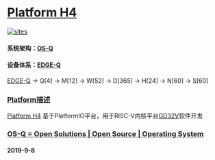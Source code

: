﻿# [Platform H4](https://github.com/OS-Q/H4)

[![sites](http://182.61.61.133/link/resources/OSQ.png)](http://www.OS-Q.com)

#### 系统架构：[OS-Q](https://github.com/OS-Q/OS-Q)
#### 设备体系：[EDGE-Q](https://github.com/OS-Q/EDGE-Q)

[EDGE-Q](https://github.com/OS-Q/EDGE-Q) -> Q[4] -> M[12] -> W[52] -> D[365] -> H[24] -> N[60] -> S[60]

### [Platform描述](https://github.com/OS-Q/H4/wiki) 

[Platform H4](https://github.com/OS-Q/H4) 基于PlatformIO平台，用于RISC-V内核平台[GD32V](https://github.com/sochub/GD32V)软件开发

### [OS-Q = Open Solutions | Open Source |  Operating System ](http://www.OS-Q.com/H4)
####  2019-9-8